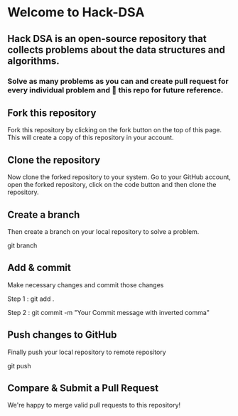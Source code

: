 # Welcome to Hack-DSA

## Hack DSA is an open-source repository that collects problems about the data structures and algorithms.

### Solve as many problems as you can and create pull request for every individual problem and 🌟 this repo for future reference.

## Fork this repository
Fork this repository by clicking on the fork button on the top of this page. This will create a copy of this repository in your account.

## Clone the repository
Now clone the forked repository to your system. Go to your GitHub account, open the forked repository, click on the code button and then clone the repository.

## Create a branch
Then create a branch on your local repository to solve a problem.

 git branch <Branch-name>

## Add & commit 
Make necessary changes and commit those changes


Step 1 : git add .

Step 2 : git commit -m "Your Commit message with inverted comma"

## Push changes to GitHub
Finally push your local repository to remote repository

 git push <BranchName>

## Compare & Submit a Pull Request
We're happy to merge valid pull requests to this repository!

